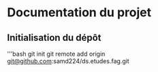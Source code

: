 # Documentation du projet

## Initialisation du dépôt

'''bash
git init
git remote add origin git@github.com:samd224/ds.etudes.fag.git
